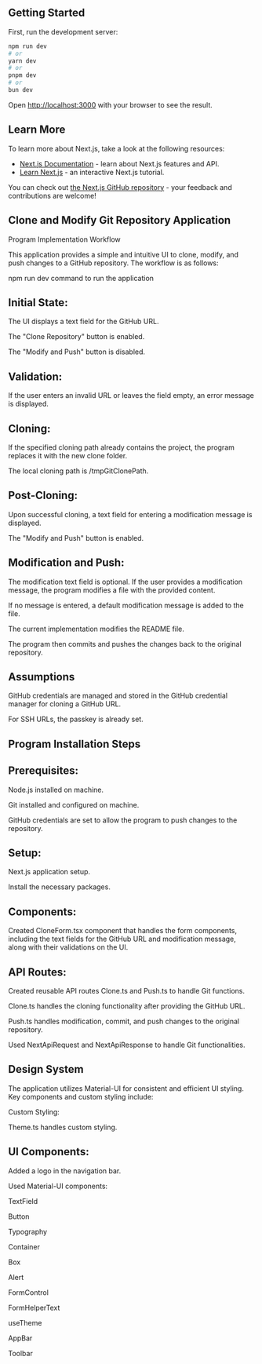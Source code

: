 ## Getting Started

First, run the development server:

```bash
npm run dev
# or
yarn dev
# or
pnpm dev
# or
bun dev
```

Open [http://localhost:3000](http://localhost:3000) with your browser to see the result.

## Learn More

To learn more about Next.js, take a look at the following resources:

- [Next.js Documentation](https://nextjs.org/docs) - learn about Next.js features and API.
- [Learn Next.js](https://nextjs.org/learn) - an interactive Next.js tutorial.

You can check out [the Next.js GitHub repository](https://github.com/vercel/next.js/) - your feedback and contributions are welcome!

## Clone and Modify Git Repository Application 

Program Implementation Workflow 

This application provides a simple and intuitive UI to clone, modify, and push changes to a GitHub repository. The workflow is as follows: 

npm run dev command to run the application 

## Initial State: 

The UI displays a text field for the GitHub URL. 

The "Clone Repository" button is enabled. 

The "Modify and Push" button is disabled. 

## Validation: 

If the user enters an invalid URL or leaves the field empty, an error message is displayed. 

## Cloning: 

If the specified cloning path already contains the project, the program replaces it with the new clone folder. 

The local cloning path is /tmpGitClonePath. 

## Post-Cloning: 

Upon successful cloning, a text field for entering a modification message is displayed. 

The "Modify and Push" button is enabled. 

## Modification and Push: 

The modification text field is optional. If the user provides a modification message, the program modifies a file with the provided content. 

If no message is entered, a default modification message is added to the file. 

The current implementation modifies the README file. 

The program then commits and pushes the changes back to the original repository. 

## Assumptions 

GitHub credentials are managed and stored in the GitHub credential manager for cloning a GitHub URL. 

For SSH URLs, the passkey is already set. 

## Program Installation Steps 

## Prerequisites: 

Node.js installed on machine. 

Git installed and configured on machine. 

GitHub credentials are set to allow the program to push changes to the repository. 

## Setup: 

Next.js application setup. 

Install the necessary packages. 

## Components: 

Created CloneForm.tsx component that handles the form components, including the text fields for the GitHub URL and modification message, along with their validations on the UI. 

## API Routes: 

Created reusable API routes Clone.ts and Push.ts to handle Git functions. 

Clone.ts handles the cloning functionality after providing the GitHub URL. 

Push.ts handles modification, commit, and push changes to the original repository. 

Used NextApiRequest and NextApiResponse to handle Git functionalities. 

## Design System 

The application utilizes Material-UI for consistent and efficient UI styling. Key components and custom styling include: 

Custom Styling: 

Theme.ts handles custom styling. 

## UI Components: 

Added a logo in the navigation bar. 

Used Material-UI components: 

TextField 

Button 

Typography 

Container 

Box 

Alert 

FormControl 

FormHelperText 

useTheme 

AppBar 

Toolbar 
